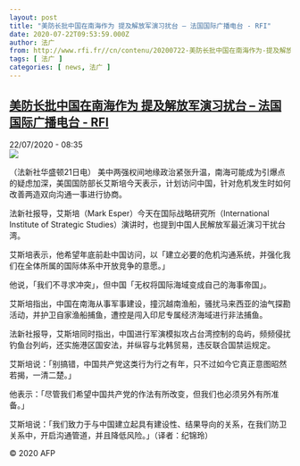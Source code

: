 ```yaml
---
layout: post
title: "美防长批中国在南海作为 提及解放军演习扰台 – 法国国际广播电台 - RFI"
date: 2020-07-22T09:53:59.000Z
author: 法广
from: http://www.rfi.fr//cn/contenu/20200722-美防长批中国在南海作为-提及解放军演习扰台
tags: [ 法广 ]
categories: [ news, 法广 ]
---
```

<!--1595411639000-->
[美防长批中国在南海作为 提及解放军演习扰台 – 法国国际广播电台 - RFI](http://www.rfi.fr//cn/contenu/20200722-%E7%BE%8E%E9%98%B2%E9%95%BF%E6%89%B9%E4%B8%AD%E5%9B%BD%E5%9C%A8%E5%8D%97%E6%B5%B7%E4%BD%9C%E4%B8%BA-%E6%8F%90%E5%8F%8A%E8%A7%A3%E6%94%BE%E5%86%9B%E6%BC%94%E4%B9%A0%E6%89%B0%E5%8F%B0)
------

<div>
<div>22/07/2020 - 08:35</div><img src="https://s.rfi.fr/media/display/874c2578-cbef-11ea-ac54-005056bff430/w:310/p:16x9/int0005b.200722143502.jpg"><div class="t-content__body u-clearfix"><div class="m-interstitial"></div><p>（法新社华盛顿21日电）    美中两强权间地缘政治紧张升温，南海可能成为引爆点的疑虑加深，美国国防部长艾斯培今天表示，计划访问中国，针对危机发生时如何改善两造双向沟通一事进行协商。</p><p>    法新社报导，艾斯培（Mark Esper）今天在国际战略研究所（International Institute of Strategic Studies）演讲时，也提到中国人民解放军最近演习干扰台湾。</p><p>    艾斯培表示，他希望年底前赴中国访问，以「建立必要的危机沟通系统，并强化我们在全体所属的国际体系中开放竞争的意愿。」</p><p>    他说，「我们不寻求冲突」，但中国「无权将国际海域变成自己的海事帝国」。</p><p>    艾斯培指出，中国在南海从事军事建设，撞沉越南渔船，骚扰马来西亚的油气探勘活动，并护卫自家渔船捕鱼，遭控是闯入印尼专属经济海域进行非法捕鱼。</p><p>    法新社报导，艾斯培同时指出，中国进行军演模拟攻占台湾控制的岛屿，频频侵扰钓鱼台列屿，还实施港区国安法，并纵容与北韩贸易，违反联合国禁运规定。</p><p>    艾斯培说：「别搞错，中国共产党这类行为行之有年，只不过如今它真正意图昭然若揭，一清二楚。」</p><p>    他表示：「尽管我们希望中国共产党的作法有所改变，但我们也必须另外有所准备。」</p><p>    艾斯培说：「我们致力于与中国建立起具有建设性、结果导向的关系，在我们防卫关系中，开启沟通管道，并且降低风险。」（译者：纪锦玲）</p><p class="t-copyright">© 2020 AFP</p>        </div>
</div>
